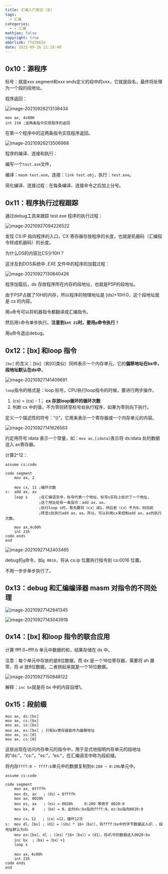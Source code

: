 ```yaml
---
title: 汇编入门笔记（五）
tags:
  - 汇编
categories:
  - - 汇编
mathjax: false
copyright: true
abbrlink: f7d3962e
date: 2021-09-26 21:19:48
---
```


## 0x10：源程序

<!--more-->

标号：就是xxx segment和xxx ends定义的段中的xxx，它就是段名，最终将处理为一个段的段地址。

程序返回：

![image-20210926213138434](汇编入门笔记（五）/image-20210926213138434.png)

```assembly
mov ax, 4c00H 
int 21H ;这两条指令实现程序的返回
```

在第一个程序中的这两条指令实现程序返回。

![image-20210926213506968](汇编入门笔记（五）/image-20210926213506968.png)

程序的编译、连接和执行：

编写一个`test.asm`文件，

编译：`masm test.asm`，连接：`link test.obj`，执行：`test.exe`。

简化编译、连接过程：在每条编译、连接命令之后加上分号。

## 0x11：程序执行过程跟踪

通过debug工具来跟踪 test.exe 程序的执行过程：

![image-20210927094226522](汇编入门笔记（五）/image-20210927094226522.png)

发现 CS:IP 指向程序的入口，CX 寄存器存放程序的长度，也就是机器码（汇编指令转成机器码）的长度。

为什么DS的内容比CS少10H？

这涉及到DOS系统中 .EXE 文件中的程序的加载过程：

![image-20210927130840428](汇编入门笔记（五）/image-20210927130840428.png)

程序加载后，ds 存放程序所在内存的段地址，也就是PSP的段地址。

由于PSP占据了10H的内存，所以程序的物理地址是 [ds]+10H:0，这个段地址就是 cs 的内容。

用`u`命令可以将机器指令都翻译成汇编指令。

然后用`t`命令单步执行。**注意到`int 21`时，要用`p`命令执行！**

用`q`命令退出debug。

## 0x12：[bx] 和loop 指令

`[bx]` 的含义：[bx]（和[0]类似）同样表示一个内存单元，它的**偏移地址在bx中，段地址默认在ds中**。

![image-20210927141409691](汇编入门笔记（五）/image-20210927141409691.png)

`loop`指令的格式是：loop 标号，CPU执行loop指令的时候，要进行两步操作，

1. (cx) = (cx) - 1；   **cx 存放loop循环的循环次数**
2. 判断 cx 中的值，不为零则转至标号处执行程序，如果为零则向下执行。

定义一个描述性的符号：“()”，它用来表示一个寄存器或一个内存单元的内容。

![image-20210927141626563](汇编入门笔记（五）/image-20210927141626563.png)

约定用符号 idata 表示一个常量，如：`mov ax,[idata]`表示将 ds:idata 处的数据送入 ax寄存器。

计算2^12：

```assembly
assume cs:code 

code segment 
	mov ax, 2
	
	mov cx, 11 ;循环次数
s:  add ax, ax 
	loop s     ;在汇编语言中，标号代表一个地址，标号s实际上标识了一个地址，
               ;这个地址处有一条指令：add ax，ax。
               ;执行loop s时，首先要将（cx）减1，然后若（cx）不为0，则向前
               ;转至s处执行add ax，ax。所以，可以利用cx来控制add ax，ax的执行次数。
	
	mov ax,4c00h 
	int 21h 
code ends 
end
```

![image-20210927142403465](汇编入门笔记（五）/image-20210927142403465.png)

debug的`g`命令，如`g 0016`，将从 cs:ip 位置执行指令到 cs:0016 位置。

不用一步步单步执行了。

## 0x13：debug 和汇编编译器 masm 对指令的不同处理

![image-20210927142941345](汇编入门笔记（五）/image-20210927142941345.png)

![image-20210927143043918](汇编入门笔记（五）/image-20210927143043918.png)

## 0x14：[bx] 和loop 指令的联合应用

计算 ffff:0~ffff:b 单元中数据的和，结果存储在 dx 中。

注意：每个单元中存放的是8位数据，而 dx 是一个16位寄存器，需要将 ah 置零，将 al 放8位数据，二者拼起来就是一个16位数据。

![image-20210927150848122](汇编入门笔记（五）/image-20210927150848122.png)

解释：`inc bx`就是将 bx 中的内容自增1。

## 0x15：段前缀

```assembly
mov ax, ds:[bx]
mov ax, cs:[bx]
mov ax, ss:[bx]
mov ax, es:[bx] ; 只有bx寄存器能作为偏移地址
mov ax, ss:[0]
mov ax, cs:[0]
```

这些出现在访问内存单元的指令中，用于显式地指明内存单元的段地址的“ds:”，“cs:”，“ss:”，“es:”，在汇编语言中称为段前缀。

将内存`ffff:0 ~ ffff:b`单元中的数据复制到`0:200 ~ 0:20b`单元中。

```assembly
assume cs:code 

code segment 
	mov ax, 0ffffh 
	mov ds, ax   ;（ds）= 0ffffh 
	mov ax, 0020h
    mov es, ax   ;（es）= 0020h     0:200 等效于 0020:0
    mov bx, 0    ;（bx）= 0，此时ds:bx指向ffff:0，es:bx指向0020:0
    
	mov cx，12   ;（cx）=12，循环12次
s:  mov dl，[bx] ;（d1）=（（ds）* 16+（bx）），将ffff:bx中的字节数据送入dl ，段地址默认为ds
	mov es:[bx]，dl ;（（es）*16+（bx））=（d1），将dl中的数据送入0020:bx 
	inc bx  ;（bx）=（bx）+1
	loop s 
	
	mov ax，4c00h 
	int 21h 
code ends 
end
```

